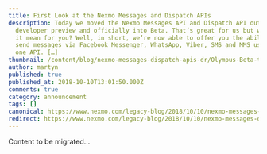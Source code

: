 ```yaml
---
title: First Look at the Nexmo Messages and Dispatch APIs
description: Today we moved the Nexmo Messages API and Dispatch API out of
  developer preview and officially into Beta. That’s great for us but what does
  it mean for you? Well, in short, we’re now able to offer you the ability to
  send messages via Facebook Messenger, WhatsApp, Viber, SMS and MMS using just
  one API. […]
thumbnail: /content/blog/nexmo-messages-dispatch-apis-dr/Olympus-Beta-tech2-3.png
author: martyn
published: true
published_at: 2018-10-10T13:01:50.000Z
comments: true
category: announcement
tags: []
canonical: https://www.nexmo.com/legacy-blog/2018/10/10/nexmo-messages-dispatch-apis-dr
redirect: https://www.nexmo.com/legacy-blog/2018/10/10/nexmo-messages-dispatch-apis-dr
---
```


Content to be migrated...
